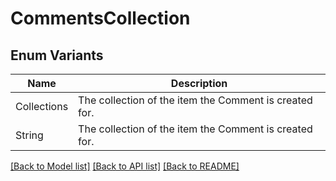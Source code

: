 # CommentsCollection

## Enum Variants

| Name | Description |
|---- | -----|
| Collections | The collection of the item the Comment is created for. |
| String | The collection of the item the Comment is created for. |

[[Back to Model list]](../README.md#documentation-for-models) [[Back to API list]](../README.md#documentation-for-api-endpoints) [[Back to README]](../README.md)


